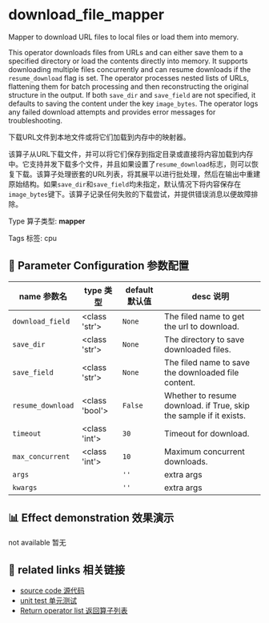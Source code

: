# download_file_mapper

Mapper to download URL files to local files or load them into memory.

This operator downloads files from URLs and can either save them to a specified directory or load the contents directly into memory. It supports downloading multiple files concurrently and can resume downloads if the `resume_download` flag is set. The operator processes nested lists of URLs, flattening them for batch processing and then reconstructing the original structure in the output. If both `save_dir` and `save_field` are not specified, it defaults to saving the content under the key `image_bytes`. The operator logs any failed download attempts and provides error messages for troubleshooting.

下载URL文件到本地文件或将它们加载到内存中的映射器。

该算子从URL下载文件，并可以将它们保存到指定目录或直接将内容加载到内存中。它支持并发下载多个文件，并且如果设置了`resume_download`标志，则可以恢复下载。该算子处理嵌套的URL列表，将其展平以进行批处理，然后在输出中重建原始结构。如果`save_dir`和`save_field`均未指定，默认情况下将内容保存在`image_bytes`键下。该算子记录任何失败的下载尝试，并提供错误消息以便故障排除。

Type 算子类型: **mapper**

Tags 标签: cpu

## 🔧 Parameter Configuration 参数配置
| name 参数名 | type 类型 | default 默认值 | desc 说明 |
|--------|------|--------|------|
| `download_field` | <class 'str'> | `None` | The filed name to get the url to download. |
| `save_dir` | <class 'str'> | `None` | The directory to save downloaded files. |
| `save_field` | <class 'str'> | `None` | The filed name to save the downloaded file content. |
| `resume_download` | <class 'bool'> | `False` | Whether to resume download. if True, skip the sample if it exists. |
| `timeout` | <class 'int'> | `30` | Timeout for download. |
| `max_concurrent` | <class 'int'> | `10` | Maximum concurrent downloads. |
| `args` |  | `''` | extra args |
| `kwargs` |  | `''` | extra args |

## 📊 Effect demonstration 效果演示
not available 暂无

## 🔗 related links 相关链接
- [source code 源代码](../../../data_juicer/ops/mapper/download_file_mapper.py)
- [unit test 单元测试](../../../tests/ops/mapper/test_download_file_mapper.py)
- [Return operator list 返回算子列表](../../Operators.md)